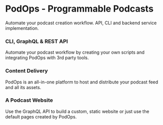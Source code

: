 # PodOps - Programmable Podcasts

Automate your podcast creation workflow. API, CLI and backend service implementation.

### CLI, GraphQL & REST API
Automate your podcast workflow by creating your own scripts and integrating PodOps with 3rd party tools.

### Content Delivery
PodOps is an all-in-one platform to host and distribute your podcast feed and all its assets.

### A Podcast Website
Use the GraphQL API to build a custom, static website or just use the default pages created by PodOps.